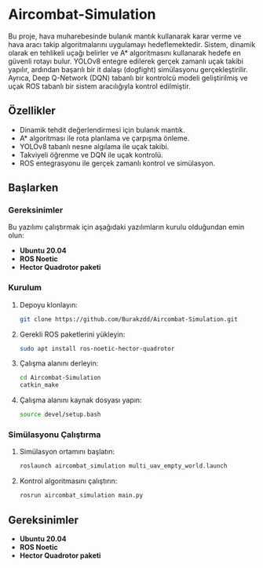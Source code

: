 
# Aircombat-Simulation

Bu proje, hava muharebesinde bulanık mantık kullanarak karar verme ve hava aracı takip algoritmalarını uygulamayı hedeflemektedir. Sistem, dinamik olarak en tehlikeli uçağı belirler ve A* algoritmasını kullanarak hedefe en güvenli rotayı bulur. YOLOv8 entegre edilerek gerçek zamanlı uçak takibi yapılır, ardından başarılı bir it dalaşı (dogfight) simülasyonu gerçekleştirilir. Ayrıca, Deep Q-Network (DQN) tabanlı bir kontrolcü modeli geliştirilmiş ve uçak ROS tabanlı bir sistem aracılığıyla kontrol edilmiştir.

## Özellikler
- Dinamik tehdit değerlendirmesi için bulanık mantık.
- A* algoritması ile rota planlama ve çarpışma önleme.
- YOLOv8 tabanlı nesne algılama ile uçak takibi.
- Takviyeli öğrenme ve DQN ile uçak kontrolü.
- ROS entegrasyonu ile gerçek zamanlı kontrol ve simülasyon.

## Başlarken

### Gereksinimler

Bu yazılımı çalıştırmak için aşağıdaki yazılımların kurulu olduğundan emin olun:

- **Ubuntu 20.04**
- **ROS Noetic**
- **Hector Quadrotor paketi**

### Kurulum

1. Depoyu klonlayın:
   ```bash
   git clone https://github.com/Burakzdd/Aircombat-Simulation.git
   ```
2. Gerekli ROS paketlerini yükleyin:
   ```bash
   sudo apt install ros-noetic-hector-quadrotor
   ```
3. Çalışma alanını derleyin:
   ```bash
   cd Aircombat-Simulation
   catkin_make
   ```
4. Çalışma alanını kaynak dosyası yapın:
   ```bash
   source devel/setup.bash
   ```

### Simülasyonu Çalıştırma

1. Simülasyon ortamını başlatın:
   ```bash
   roslaunch aircombat_simulation multi_uav_empty_world.launch
   ```
2. Kontrol algoritmasını çalıştırın:
   ```bash
   rosrun aircombat_simulation main.py
   ```

## Gereksinimler

- **Ubuntu 20.04**
- **ROS Noetic**
- **Hector Quadrotor paketi**
